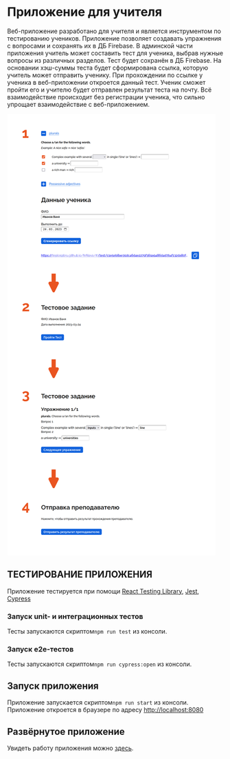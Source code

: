 # Приложение для учителя

Веб-приложение разработано для учителя и является инструментом по тестированию учеников. Приложение позволяет создавать упражнения с вопросами и сохранять их в ДБ Firebase. В админской части приложения учитель может составить тест для ученика, выбрав нужные вопросы из различных разделов. Тест будет сохранён в ДБ Firebase. На основании хэш-суммы теста будет сформирована ссылка, которую учитель может отправить ученику. При прохождении по ссылке у ученика в веб-приложении откроется данный тест. Ученик сможет пройти его и учителю будет отправлен результат теста на почту. Всё взаимодействие происходит без регистрации ученика, что сильно упрощает взаимодействие с веб-приложением.

![Иллюстрация к проекту](https://github.com/teplospbru/teacher-app/blob/release/test-steps.png/)


## ТЕСТИРОВАНИЕ ПРИЛОЖЕНИЯ

Приложение тестируется при помощи [React Testing Library](https://testing-library.com/), [Jest](https://testing-library.com/), [Cypress](https://testing-library.com/)

### Запуск unit- и интеграционных тестов 

Тесты запускаются скриптом`npm run test` из консоли.

### Запуск e2e-тестов 

Тесты запускаются скриптом`npm run cypress:open` из консоли.


## Запуск приложения 

Приложение запускается скриптом`npm run start` из консоли. Приложение откроется в браузере по адресу [http://localhost:8080](http://localhost:8080) 


## Развёрнутое приложение

Увидеть работу приложения можно [здесь](https://teplospbru.github.io/fefilova/).
